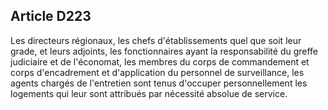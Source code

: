 Article D223
----
Les directeurs régionaux, les chefs d'établissements quel que soit leur grade,
et leurs adjoints, les fonctionnaires ayant la responsabilité du greffe
judiciaire et de l'économat, les membres du corps de commandement et corps
d'encadrement et d'application du personnel de surveillance, les agents chargés
de l'entretien sont tenus d'occuper personnellement les logements qui leur sont
attribués par nécessité absolue de service.
